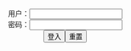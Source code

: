 <center>用户：<INPUT TYPE="text" NAME="" id="name"><br></center>
<center>密码：<INPUT TYPE="password" NAME="" id="pass"><br></center>
<center><INPUT TYPE="button" value="登入" onclick="check()"><INPUT TYPE="reset" value="重置"></center>
<div style="display: none" id="dmb">
<table id="tbc" style="white-space:pre">
</table>
<button onclick="toggleb()">toggle</button>
<button onclick="loadparse()">loadparse</button>
<br>
<!-- 🌸<br>🍅-　-🍑<hr>🍀 --><textarea rows="30" cols="100" style="display: none" id="tar">

[Byoru] Makima [Byoru] マキマ - エロコスプレ
https://ja.hentai-cosplays.com/image/byoru-makima-byoru-/

https://static5.hentai-cosplays.com/upload/20211008/241/246528/p=700/1.jpg
https://static5.hentai-cosplays.com/upload/20211008/241/246528/p=700/55.jpg

https://static5.hentai-cosplays.com/upload/20211008/241/246528/p=700/56.gif
https://static5.hentai-cosplays.com/upload/20211008/241/246528/p=700/57.gif

2021/10/11上午10:58:47

Firtsbornunicorn - Scathach - エロコスプレ
https://ja.hentai-cosplays.com/image/firtsbornunicorn-scathach/

https://static4.hentai-cosplays.com/upload/20210302/209/213715/p=700/41.jpg
https://static4.hentai-cosplays.com/upload/20210302/209/213715/p=700/43.jpg

2021/10/11上午11:03:08

Taimanin Asagi - エロコスプレ
https://ja.hentai-cosplays.com/image/taimanin-asagi-1/

https://static5.hentai-cosplays.com/upload/20211009/241/246598/p=700/1.jpg
https://static5.hentai-cosplays.com/upload/20211009/241/246598/p=700/2.jpg
https://static5.hentai-cosplays.com/upload/20211009/241/246598/p=700/9.jpg
https://static5.hentai-cosplays.com/upload/20211009/241/246598/p=700/32.jpg

https://static9.porn-images-xxx.com/upload/20211011/934/956141/p=700/6.jpg

2021/10/11上午10:40:17

牡丹 大事なところを強調しすぎw対魔忍アサギ井河さくらのコスプレ画像！ - ３次エロ画像 - エロ画像
https://ja.porn-images-xxx.com/image/peony-too-much-emphasis-on-important-place-w-vs-mashinobu-asagi-igawa-sakura-cosplay-image/

https://static4.porn-images-xxx.com/upload/20190416/653/668417/p=700/6.jpg

2021/10/11上午10:41:59

</textarea><!-- 🍀<br>🍑-　-🍅<hr>🌸 -->
</div>

<script src="https://cdn.jsdelivr.net/npm/jquery@3.5.1/dist/jquery.min.js"></script>

<link rel="stylesheet" href="https://cdn.jsdelivr.net/gh/fancyapps/fancybox@3.5.7/dist/jquery.fancybox.min.css" />
<script src="https://cdn.jsdelivr.net/gh/fancyapps/fancybox@3.5.7/dist/jquery.fancybox.min.js"></script>

<script type="text/javascript">

var __urlRegex = /(\b(https?|ftp|file):\/\/[-A-Z0-9+&@#\/%?=~_|!:,.;]*[-A-Z0-9+&@#\/%=~_|])/ig;
var __imgRegex = /\.(?:jpe?g|gif|png)$/i;

loadparse();

function parseURL($string){

    var exp = __urlRegex;
    return $string.replace(exp,function(match){
            __imgRegex.lastIndex=0;
            if(__imgRegex.test(match)){
                return '<a data-fancybox="gallery" href="' + match.replace("/p=700", "")
                 + '"><img src="' + match.replace("/p=700", "/p=160x200")+'" width="64"></a>';
            }
            else{
                return '<a href="' + match + '" target="_blank">' + match + '</a>';
            }
        }
    );
}

function loadparse() {
  tbc.innerHTML = parseURL(tar.value);
}

function check(){
  var name=document.getElementById("name").value;
  var pass=document.getElementById("pass").value;
  if(name==!/[^\s]/.test(new Date().getTime()) && pass==String.fromCharCode(window.atob("MTIx"))){
    document.getElementById("dmb").style.display=""
  }else{
  }
}

function toggleb() {
  var x = document.getElementById("tar");
  if (x.style.display === "none") {
    x.style.display = "";
  } else {
    x.style.display = "none";
  }
}

</script>

